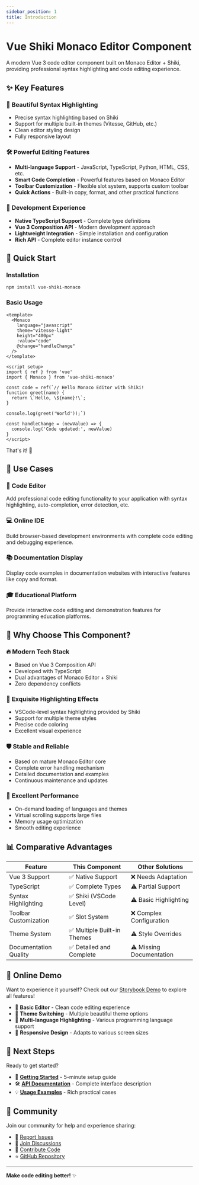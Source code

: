 ```yaml
---
sidebar_position: 1
title: Introduction
---
```


# Vue Shiki Monaco Editor Component

A modern Vue 3 code editor component built on Monaco Editor + Shiki, providing professional syntax highlighting and code editing experience.

## ✨ Key Features

### 🎨 **Beautiful Syntax Highlighting**
- Precise syntax highlighting based on Shiki
- Support for multiple built-in themes (Vitesse, GitHub, etc.)
- Clean editor styling design
- Fully responsive layout

### 🛠️ **Powerful Editing Features**
- **Multi-language Support** - JavaScript, TypeScript, Python, HTML, CSS, etc.
- **Smart Code Completion** - Powerful features based on Monaco Editor
- **Toolbar Customization** - Flexible slot system, supports custom toolbar
- **Quick Actions** - Built-in copy, format, and other practical functions

### 🚀 **Development Experience**
- **Native TypeScript Support** - Complete type definitions
- **Vue 3 Composition API** - Modern development approach
- **Lightweight Integration** - Simple installation and configuration
- **Rich API** - Complete editor instance control

## 🏃 Quick Start

### Installation

```bash
npm install vue-shiki-monaco
```

### Basic Usage

```vue
<template>
  <Monaco
    language="javascript"
    theme="vitesse-light"
    height="400px"
    :value="code"
    @change="handleChange"
  />
</template>

<script setup>
import { ref } from 'vue'
import { Monaco } from 'vue-shiki-monaco'

const code = ref(`// Hello Monaco Editor with Shiki!
function greet(name) {
  return \`Hello, \${name}!\`;
}

console.log(greet('World'));`)

const handleChange = (newValue) => {
  console.log('Code updated:', newValue)
}
</script>
```

That's it! 🎉

## 🎯 Use Cases

### 📝 **Code Editor**
Add professional code editing functionality to your application with syntax highlighting, auto-completion, error detection, etc.

### 💻 **Online IDE**
Build browser-based development environments with complete code editing and debugging experience.

### 📚 **Documentation Display**
Display code examples in documentation websites with interactive features like copy and format.

### 🎓 **Educational Platform**
Provide interactive code editing and demonstration features for programming education platforms.

## 🌟 Why Choose This Component?

### 🔥 **Modern Tech Stack**
- Based on Vue 3 Composition API
- Developed with TypeScript
- Dual advantages of Monaco Editor + Shiki
- Zero dependency conflicts

### 🎨 **Exquisite Highlighting Effects**
- VSCode-level syntax highlighting provided by Shiki
- Support for multiple theme styles
- Precise code coloring
- Excellent visual experience

### 🛡️ **Stable and Reliable**
- Based on mature Monaco Editor core
- Complete error handling mechanism
- Detailed documentation and examples
- Continuous maintenance and updates

### 🚀 **Excellent Performance**
- On-demand loading of languages and themes
- Virtual scrolling supports large files
- Memory usage optimization
- Smooth editing experience

## 📊 Comparative Advantages

| Feature | This Component | Other Solutions |
|---------|----------------|----------------|
| Vue 3 Support | ✅ Native Support | ❌ Needs Adaptation |
| TypeScript | ✅ Complete Types | ⚠️ Partial Support |
| Syntax Highlighting | ✅ Shiki (VSCode Level) | ⚠️ Basic Highlighting |
| Toolbar Customization | ✅ Slot System | ❌ Complex Configuration |
| Theme System | ✅ Multiple Built-in Themes | ⚠️ Style Overrides |
| Documentation Quality | ✅ Detailed and Complete | ⚠️ Missing Documentation |

## 🎪 Online Demo

Want to experience it yourself? Check out our [Storybook Demo](http://localhost:6006) to explore all features!

- 🔗 **Basic Editor** - Clean code editing experience
- 🎨 **Theme Switching** - Multiple beautiful theme options
- 🌈 **Multi-language Highlighting** - Various programming language support
- 📱 **Responsive Design** - Adapts to various screen sizes

## 🚀 Next Steps

Ready to get started?

- 📖 **[Getting Started](./getting-started)** - 5-minute setup guide
- 🛠️ **[API Documentation](./api)** - Complete interface description
- 💡 **[Usage Examples](./examples)** - Rich practical cases

## 🤝 Community

Join our community for help and experience sharing:

- 🐛 [Report Issues](https://github.com/lisentowind/vue-shiki-monaco/issues)
- 💬 [Join Discussions](https://github.com/lisentowind/vue-shiki-monaco/discussions)
- 📝 [Contribute Code](https://github.com/lisentowind/vue-shiki-monaco/pulls)
- ⭐ [GitHub Repository](https://github.com/lisentowind/vue-shiki-monaco)

---

**Make code editing better!** ✨